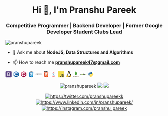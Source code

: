 <h1 align="center">Hi 👋, I'm Pranshu Pareek</h1>
<h3 align="center">Competitive Programmer | Backend Developer | Former Google Developer Student Clubs Lead</h3>

<p align="left"> <img src="https://komarev.com/ghpvc/?username=pranshupareek&color=green&style=flat-square" alt="pranshupareek" /> </p>

- 💬 Ask me about **NodeJS, Data Structures and Algorithms**

- 📫 How to reach me **pranshupareek47@gmail.com**

<p align="left">
  <img src="https://raw.githubusercontent.com/devicons/devicon/master/icons/bootstrap/bootstrap-plain.svg" alt="bootstrap" width="20" height="20"/>
  <img src="https://raw.githubusercontent.com/devicons/devicon/master/icons/c/c-original.svg" alt="c" width="20" height="20"/> 
  <img src="https://raw.githubusercontent.com/devicons/devicon/master/icons/cplusplus/cplusplus-original.svg" alt="cplusplus" width="20" height="20"/> 
  <img src="https://raw.githubusercontent.com/devicons/devicon/master/icons/css3/css3-original-wordmark.svg" alt="css3" width="20" height="20"/> 
  <img src="https://raw.githubusercontent.com/devicons/devicon/master/icons/express/express-original-wordmark.svg" alt="express" width="20" height="20"/>
  <img src="https://raw.githubusercontent.com/devicons/devicon/master/icons/html5/html5-original-wordmark.svg" alt="html5" width="20" height="20"/> 
  <img src="https://raw.githubusercontent.com/devicons/devicon/master/icons/java/java-original-wordmark.svg" alt="java" width="20" height="20"/> 
  <img src="https://raw.githubusercontent.com/devicons/devicon/master/icons/javascript/javascript-original.svg" alt="javascript" width="20" height="20"/> 
  <img src="https://raw.githubusercontent.com/devicons/devicon/master/icons/linux/linux-original.svg" alt="linux" width="20" height="20"/> 
  <img src="https://raw.githubusercontent.com/devicons/devicon/master/icons/mongodb/mongodb-original-wordmark.svg" alt="mongodb" width="20" height="20"/> 
  <img src="https://raw.githubusercontent.com/devicons/devicon/master/icons/nodejs/nodejs-original-wordmark.svg" alt="nodejs" width="20" height="20"/> 
  <img src="https://raw.githubusercontent.com/devicons/devicon/master/icons/python/python-original.svg" alt="python" width="20" height="20"/> 
</p>
<p align="center"> 
  <img src="https://github-readme-stats.vercel.app/api?username=pranshupareek&show_icons=true&count_private=true" alt="pranshupareek"/> 
  <img src="https://github-readme-stats.vercel.app/api/top-langs/?username=pranshupareek">
  <img src="https://github-readme-streak-stats.herokuapp.com/?user=pranshupareek">
</p>

<p align="center">
<a href="https://twitter.com/pranshupareekk" target="blank"><img align="center" src="https://cdn.jsdelivr.net/npm/simple-icons@3.0.1/icons/twitter.svg" alt="https://twitter.com/pranshupareekk" height="20" width="20" /></a>
<a href="https://www.linkedin.com/in/pranshupareek/" target="blank"><img align="center" src="https://cdn.jsdelivr.net/npm/simple-icons@3.0.1/icons/linkedin.svg" alt="https://www.linkedin.com/in/pranshupareek/" height="20" width="20" /></a>
<a href="https://instagram.com/pranshu_pareek" target="blank"><img align="center" src="https://cdn.jsdelivr.net/npm/simple-icons@3.0.1/icons/instagram.svg" alt="https://instagram.com/pranshu_pareek" height="20" width="20" /></a>
</p>
